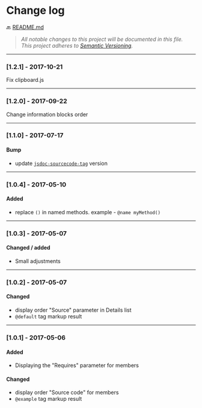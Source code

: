 # Change log

:back: [README.md](./README.md)

> _All notable changes to this project will be documented in this file._  
> _This project adheres to [Semantic Versioning](http://semver.org/)._

---

### [1.2.1] - 2017-10-21

Fix clipboard.js

---

### [1.2.0] - 2017-09-22

Change information blocks order

---

### [1.1.0] - 2017-07-17

#### Bump

- update [`jsdoc-sourcecode-tag`](https://github.com/dutchenkoOleg/jsdoc-sourcecode-tag) version

---

### [1.0.4] - 2017-05-10

#### Added
- replace `()` in named methods. example - `@name myMethod()`

---



### [1.0.3] - 2017-05-07

#### Changed / added
- Small adjustments 

---



### [1.0.2] - 2017-05-07

#### Changed
- display order "Source" parameter in Details list
- `@default` tag markup result

---

### [1.0.1] - 2017-05-06
#### Added
- Displaying the "Requires" parameter for members

#### Changed
- display order "Source code" for members
- `@example` tag markup result


